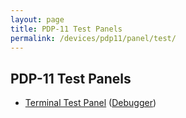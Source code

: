 ```yaml
---
layout: page
title: PDP-11 Test Panels
permalink: /devices/pdp11/panel/test/
---
```


PDP-11 Test Panels
------------------

* [Terminal Test Panel](terminal.xml) ([Debugger](debugger/terminal.xml))
